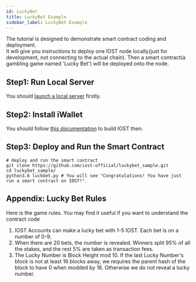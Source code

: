 ```yaml
---
id: LuckyBet
title: LuckyBet Example
sidebar_label: LuckyBet Example
---
```

The tutorial is designed to demonstrate smart contract coding and deployment.   
It will give you instructions to deploy one IOST node locally(just for development, not connecting to the actual chain). Then a smart contract(a gambling game named 'Lucky Bet') will be deployed onto the node.

## Step1: Run Local Server
You should [launch a local server](../4-running-iost-node/LocalServer) firstly.   

## Step2: Install iWallet
You should follow [this documentation](../4-running-iost-node/Building-IOST) to build IOST then.

## Step3: Deploy and Run the Smart Contract
```shell
# deploy and run the smart contract
git clone https://github.com/iost-official/luckybet_sample.git
cd luckybet_sample/
python3.6 luckbet.py # You will see "Congratulations! You have just run a smart contract on IOST!".
```


## Appendix: Lucky Bet Rules
Here is the game rules. You may find it useful if you want to understand the contract code
1. IOST Accounts can make a lucky bet with 1-5 IOST. Each bet is on a number of 0-9.
2. When there are 20 bets, the number is revealed. Winners split 95% of all the stakes, and the rest 5% are taken as transaction fees.
3. The Lucky Number is Block Height mod 10. If the last Lucky Number's block is not at least 16 blocks away, we requires the parent hash of the block to have 0 when modded by 16. Otherwise we do not reveal a lucky number.